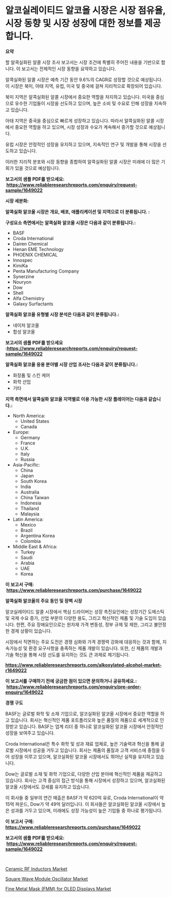 <p><h1>알코실레이티드 알코올 시장은 시장 점유율, 시장 동향 및 시장 성장에 대한 정보를 제공합니다.</h1></p><p><strong>요약</strong></p>
<p><p>할 알콕실화된 알콜 시장 조사 보고서는 시장 조건에 특별히 주어진 내용을 기반으로 합니다. 이 보고서는 전체적인 시장 동향을 요약하고 있습니다.</p><p>알콕실화된 알콜 시장은 예측 기간 동안 9.6%의 CAGR로 성장할 것으로 예상됩니다. 이 시장은 북미, 아태 지역, 유럽, 미국 및 중국에 걸쳐 지리적으로 확장되어 있습니다.</p><p>북미 지역은 알콕실화된 알콜 시장에서 중요한 역할을 차지하고 있습니다. 미국을 중심으로 유수한 기업들이 시장을 선도하고 있으며, 높은 소비 및 수요로 인해 성장을 지속하고 있습니다.</p><p>아태 지역은 중국을 중심으로 빠르게 성장하고 있습니다. 따라서 알콕실화된 알콜 시장에서 중요한 역할을 하고 있으며, 시장 성장과 수요가 계속해서 증가할 것으로 예상됩니다.</p><p>유럽 시장은 안정적인 성장을 유지하고 있으며, 지속적인 연구 및 개발을 통해 시장을 선도하고 있습니다.</p><p>이러한 지리적 분포와 시장 동향을 종합하여 알콕실화된 알콜 시장은 미래에 더 많은 기회가 있을 것으로 예상됩니다.</p></p>
<p><strong>보고서의 샘플 PDF를 받으세요: &nbsp;<a href="https://www.reliableresearchreports.com/enquiry/request-sample/1649022">https://www.reliableresearchreports.com/enquiry/request-sample/1649022</a></strong></p>
<p><strong>시장 세분화:</strong></p>
<p><strong> 알콕실화 알코올 시장은 개요, 배포, 애플리케이션 및 지역으로 더 분류됩니다. :</strong></p>
<p><strong>구성요소 측면에서는 알콕실화 알코올 시장은 다음과 같이 분류됩니다.:</strong></p>
<p><ul><li>BASF</li><li>Croda International</li><li>Dairen Chemical</li><li>Henan EME Technology</li><li>PHOENIX CHEMICAL</li><li>Innospec</li><li>KimiKa</li><li>Penta Manufacturing Company</li><li>Synerzine</li><li>Nouryon</li><li>Dow</li><li>Shell</li><li>Alfa Chemistry</li><li>Galaxy Surfactants</li></ul></p>
<p><strong> 알콕실화 알코올 유형별 시장 분석은 다음과 같이 분류됩니다.:</strong></p>
<p><ul><li>네이처 알코올</li><li>합성 알코올</li></ul></p>
<p><strong>보고서의 샘플 PDF를 받으세요 :<a href="https://www.reliableresearchreports.com/enquiry/request-sample/1649022">https://www.reliableresearchreports.com/enquiry/request-sample/1649022</a></strong></p>
<p><strong> 알콕실화 알코올 응용 분야별 시장 산업 조사는 다음과 같이 분류됩니다.:</strong></p>
<p><ul><li>화장품 및 스킨 케어</li><li>화학 산업</li><li>기타</li></ul></p>
<p><strong>지역 측면에서 알콕실화 알코올 지역별로 이용 가능한 시장 플레이어는 다음과 같습니다.:</strong></p>
<p><ul>
    <li>
        North America:
        <ul>
            <li>United States</li>
            <li>Canada</li>
        </ul>
    </li>
    <li>
        Europe:
        <ul>
            <li>Germany</li>
            <li>France</li>
            <li>U.K.</li>
            <li>Italy</li>
            <li>Russia</li>
        </ul>
    </li>
    <li>
        Asia-Pacific:
        <ul>
            <li>China</li>
            <li>Japan</li>
            <li>South Korea</li>
            <li>India</li>
            <li>Australia</li>
            <li>China Taiwan</li>
            <li>Indonesia</li>
            <li>Thailand</li>
            <li>Malaysia</li>
        </ul>
    </li>
    <li>
        Latin America:
        <ul>
            <li>Mexico</li>
            <li>Brazil</li>
            <li>Argentina Korea</li>
            <li>Colombia</li>
        </ul>
    </li>
    <li>
        Middle East & Africa:
        <ul>
            <li>Turkey</li>
            <li>Saudi</li>
            <li>Arabia</li>
            <li>UAE</li>
            <li>Korea</li>
        </ul>
    </li>
    </ul></p>
<p><strong>이 보고서 구매: &nbsp;<a href="https://www.reliableresearchreports.com/purchase/1649022">https://www.reliableresearchreports.com/purchase/1649022</a></strong></p>
<p><strong>알콕실화 알코올의 주요 동인 및 장벽 시장</strong></p>
<p><p>알코실레이티드 알콜 시장에서 핵심 드라이버는 성장 촉진요인에는 성장기간 도메스틱 및 국제 수요 증가, 산업 부문의 다양한 용도, 그리고 혁신적인 제품 및 기술 도입이 있습니다. 한편, 주요 장애요인으로는 원자재 가격 변동성, 정부 규제 및 제한, 그리고 불안정한 경제 상황이 있습니다.</p><p>시장에서 직면하는 주요 도전은 경쟁 심화와 가격 경쟁력 강화에 대응하는 것과 함께, 지속가능성 및 환경 요구사항을 충족하는 제품 개발이 있습니다. 또한, 신 제품의 개발과 기술 혁신을 통해 시장 선도를 유지하는 것도 큰 과제로 제기됩니다.</p></p>
<p><strong><a href="https://www.reliableresearchreports.com/alkoxylated-alcohol-market-r1649022">https://www.reliableresearchreports.com/alkoxylated-alcohol-market-r1649022</a></strong></p>
<p><strong>이 보고서를 구매하기 전에 궁금한 점이 있으면 문의하거나 공유하세요.: &nbsp;<a href="https://www.reliableresearchreports.com/enquiry/pre-order-enquiry/1649022">https://www.reliableresearchreports.com/enquiry/pre-order-enquiry/1649022</a></strong></p>
<p><strong>경쟁 구도</strong></p>
<p><p>BASF는 글로벌 화학 및 소재 기업으로, 알코실화된 알코올 시장에서 중요한 역할을 하고 있습니다. 회사는 혁신적인 제품 포트폴리오와 높은 품질의 제품으로 세계적으로 인정받고 있습니다. BASF는 업계 리더 중 하나로 알코실화된 알코올 시장에서 안정적인 성장을 보여주고 있습니다.</p><p>Croda International은 특수 화학 및 성과 재료 업체로, 높은 기술력과 혁신을 통해 글로벌 시장에서 성공을 거두고 있습니다. 회사는 제품의 품질과 고객 서비스에 중점을 두어 성장을 이루고 있으며, 알코실화된 알코올 시장에서도 뛰어난 실적을 유지하고 있습니다.</p><p>Dow는 글로벌 소재 및 화학 기업으로, 다양한 산업 분야에 혁신적인 제품을 제공하고 있습니다. 회사는 고객 중심의 접근 방식을 통해 시장에서 성장하고 있으며, 알코실화된 알코올 시장에서도 강세를 유지하고 있습니다.</p><p>이 회사들 중 일부의 연간 매출은 BASF가 약 620억 유로, Croda International이 약 15억 파운드, Dow가 약 49억 달러입니다. 이 회사들은 알코실화된 알코올 시장에서 높은 성과를 거두고 있으며, 미래에도 성장 가능성이 높은 기업들 중 하나로 평가됩니다.</p></p>
<p><strong>이 보고서 구매: &nbsp; <a href="https://www.reliableresearchreports.com/purchase/1649022">https://www.reliableresearchreports.com/purchase/1649022</a></strong></p>
<p><strong>보고서의 샘플 PDF를 받으세요: &nbsp;<a href="https://www.reliableresearchreports.com/enquiry/request-sample/1649022">https://www.reliableresearchreports.com/enquiry/request-sample/1649022</a></strong><strong></strong></p>
<p>&nbsp;</p>
<p><p><a href="https://www.linkedin.com/pulse/ceramic-rf-inductors-market-exploring-share-trends-future-mpgcc?trackingId=NtB3U9g9OjKMO8ifFTPYTA%3D%3D">Ceramic RF Inductors Market</a></p><p><a href="https://www.linkedin.com/pulse/square-wave-module-oscillator-market-report-reveals-tpuuc?trackingId=tRwLVa8FirNdYZaJskXLkg%3D%3D">Square Wave Module Oscillator Market</a></p><p><a href="https://www.linkedin.com/pulse/fine-metal-mask-fmm-oled-displays-market-exploring-share-5risc?trackingId=oSVwGwgW8nOaJnKyf0nO%2FA%3D%3D">Fine Metal Mask (FMM) for OLED Displays Market</a></p></p>